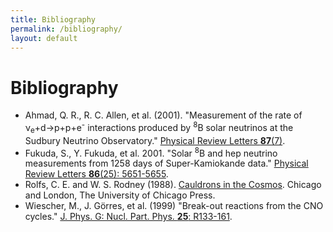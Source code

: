 ```yaml
---
title: Bibliography
permalink: /bibliography/
layout: default
---
```


# Bibliography

* <a name="ahmed">Ahmad, Q. R., R. C. Allen, et al. (2001)</a>. "Measurement
  of the rate of ν<sub>e</sub>+d→p+p+e<sup>-</sup> interactions produced by
  <sup>8</sup>B solar neutrinos at the Sudbury Neutrino Observatory." [Physical 
Review Letters __87__(7)](http://dx.doi.org/10.1103/PhysRevLett.87.071301).
* <a name="fukuda">Fukuda, S., Y. Fukuda, et al. 2001</a>. "Solar
  <sup>8</sup>B and hep neutrino measurements from 1258 days of 
  Super-Kamiokande data." [Physical Review
  Letters __86__(25): 5651-5655](http://dx.doi.org/10.1103/PhysRevLett.86.5651).
* <a name="rolfs">Rolfs, C. E. and W. S. Rodney (1988)</a>. [Cauldrons in the
  Cosmos](http://www.amazon.com/Cauldrons-Cosmos-Nuclear-Astrophysics-Theoretical/dp/0226724573).
  Chicago and London, The University of Chicago Press.
* <a name="weischer">Wiescher, M., J. Görres, et al. (1999)</a> "Break-out
  reactions from the CNO cycles." [J. Phys. G: Nucl. Part. Phys. 
  __25__: R133-161](http://dx.doi.org/10.1088/0954-3899/25/6/201).